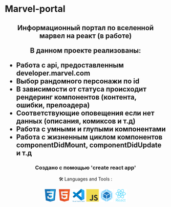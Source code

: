 # Marvel-portal
<div align="center" >
  
  <h2>Информационный портал по вселенной марвел на реакт (в работе)
  <br>
  
  <p>В данном проекте реализованы:
  <ul align="left">
    <li>Работа с api, предоставленным developer.marvel.com</li>
    <li>Выбор рандомного персонажи по id</li>
    <li>В зависимости от статуса происходит рендеринг компонентов (контента, ошибки, прелоадера)</li>
    <li>Соответствующие оповещения если нет данных (описания, комиксов и т.д)</li>
    <li>Работа с умными и глупыми компонентами</li>
    <li>Работа с жизненным циклом компонентов componentDidMount, componentDidUpdate и т.д</li>
  </ul>
  </p>
<h3> Создано с помощью 'create react app'</h3>
  
:hammer_and_wrench: Languages and Tools :
  <br>
  <br>
  <img src="https://github.com/devicons/devicon/blob/master/icons/css3/css3-original.svg" title="Css3" alt="Css3" width="40" height="40"/>
   <img src="https://github.com/devicons/devicon/blob/master/icons/html5/html5-original.svg" title="Html5" alt="Html5" width="40" height="40"/>
  <img src="https://github.com/devicons/devicon/blob/master/icons/vscode/vscode-original-wordmark.svg" title="vscode" alt="vscode" width="40" height="40"/>
    <img src="https://github.com/devicons/devicon/blob/master/icons/javascript/javascript-original.svg" title="JavaScript" alt="JavaScript" width="40" height="40"/>
  <img src="https://github.com/devicons/devicon/blob/master/icons/webpack/webpack-original.svg" title="webpack" alt="webpack" width="40" height="40"/>
     <img src="https://github.com/devicons/devicon/blob/master/icons/react/react-original-wordmark.svg" title="react" alt="react" width="40" height="40"/>
  </div>
